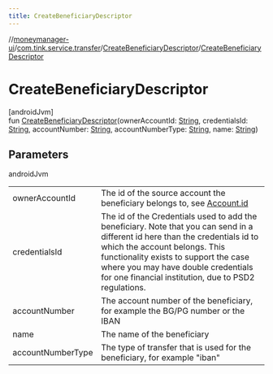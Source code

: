 ```yaml
---
title: CreateBeneficiaryDescriptor
---
```

//[moneymanager-ui](../../../index.html)/[com.tink.service.transfer](../index.html)/[CreateBeneficiaryDescriptor](index.html)/[CreateBeneficiaryDescriptor](-create-beneficiary-descriptor.html)



# CreateBeneficiaryDescriptor



[androidJvm]\
fun [CreateBeneficiaryDescriptor](-create-beneficiary-descriptor.html)(ownerAccountId: [String](https://kotlinlang.org/api/latest/jvm/stdlib/kotlin/-string/index.html), credentialsId: [String](https://kotlinlang.org/api/latest/jvm/stdlib/kotlin/-string/index.html), accountNumber: [String](https://kotlinlang.org/api/latest/jvm/stdlib/kotlin/-string/index.html), accountNumberType: [String](https://kotlinlang.org/api/latest/jvm/stdlib/kotlin/-string/index.html), name: [String](https://kotlinlang.org/api/latest/jvm/stdlib/kotlin/-string/index.html))



## Parameters


androidJvm

| | |
|---|---|
| ownerAccountId | The id of the source account the beneficiary belongs to, see [Account.id](../../com.tink.model.account/-account/id.html) |
| credentialsId | The id of the Credentials used to add the beneficiary. Note that you can send in a different id here than the credentials id to which the account belongs. This functionality exists to support the case where you may have double credentials for one financial institution, due to PSD2 regulations. |
| accountNumber | The account number of the beneficiary, for example the BG/PG number or the IBAN |
| name | The name of the beneficiary |
| accountNumberType | The type of transfer that is used for the beneficiary, for example &quot;iban&quot; |





